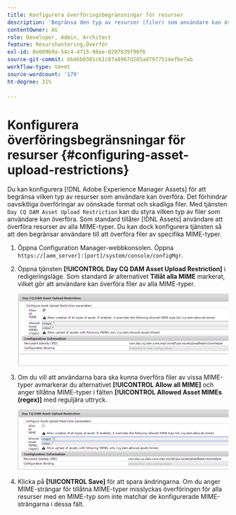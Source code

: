 ```yaml
---
title: Konfigurera överföringsbegränsningar för resurser
description: 'Begränsa den typ av resurser (filer) som användare kan överföra '
contentOwner: AG
role: Developer, Admin, Architect
feature: Resurshantering,Överför
exl-id: 0e009b9a-54c4-4715-98ee-0207839f90f6
source-git-commit: bb46b0301c61c07a8967d285ad7977514efbe7ab
workflow-type: tm+mt
source-wordcount: '179'
ht-degree: 31%

---
```


# Konfigurera överföringsbegränsningar för resurser {#configuring-asset-upload-restrictions}

Du kan konfigurera [!DNL Adobe Experience Manager Assets] för att begränsa vilken typ av resurser som användare kan överföra. Det förhindrar oavsiktliga överföringar av oönskade format och skadliga filer. Med tjänsten `Day CQ DAM Asset Upload Restriction` kan du styra vilken typ av filer som användare kan överföra. Som standard tillåter [!DNL Assets] användare att överföra resurser av alla MIME-typer. Du kan dock konfigurera tjänsten så att den begränsar användare till att överföra filer av specifika MIME-typer.

1. Öppna Configuration Manager-webbkonsolen. Öppna `https://[aem_server]:[port]/system/console/configMgr`.
1. Öppna tjänsten **[!UICONTROL Day CQ DAM Asset Upload Restriction]** i redigeringsläge. Som standard är alternativet **Tillåt alla MIME** markerat, vilket gör att användare kan överföra filer av alla MIME-typer.

   ![chlimage_1-378](assets/chlimage_1-378.png)

1. Om du vill att användarna bara ska kunna överföra filer av vissa MIME-typer avmarkerar du alternativet **[!UICONTROL Allow all MIME]** och anger tillåtna MIME-typer i fälten **[!UICONTROL Allowed Asset MIMEs (regex)]** med reguljära uttryck.

   ![chlimage_1-379](assets/chlimage_1-379.png)

1. Klicka på **[!UICONTROL Save]** för att spara ändringarna. Om du anger MIME-strängar för tillåtna MIME-typer misslyckas överföringen för alla resurser med en MIME-typ som inte matchar de konfigurerade MIME-strängarna i dessa fält.

